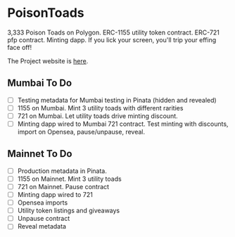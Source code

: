 # PoisonToads
3,333 Poison Toads on Polygon.  ERC-1155 utility token contract.  ERC-721 pfp contract.  Minting dapp.  If you lick your screen, you'll trip your effing face off!

The Project website is [here](https://www.capnganj.art/).

## Mumbai To Do
- [ ]  Testing metadata for Mumbai testing in Pinata (hidden and revealed)
- [ ] 1155 on Mumbai.  Mint 3 utility toads with different rarities
- [ ] 721 on Mumbai.  Let utility toads drive minting discount.
- [ ] Minting dapp wired to Mumbai 721 contract.  Test minting with discounts, import on Opensea, pause/unpause, reveal.

## Mainnet To Do
- [ ] Production metadata in Pinata.
- [ ] 1155 on Mainnet.  Mint 3 utility toads
- [ ] 721 on Mainnet.  Pause contract
- [ ] Minting dapp wired to 721
- [ ] Opensea imports
- [ ] Utility token listings and giveaways
- [ ] Unpause contract
- [ ] Reveal metadata
